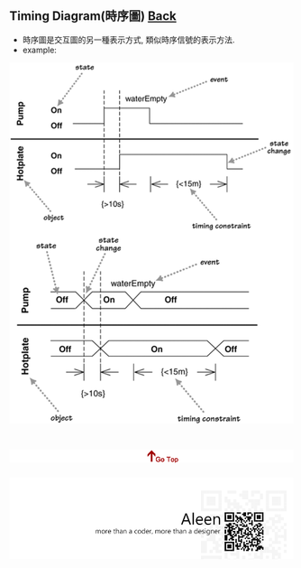 ## Timing Diagram(時序圖)	[Back](./../document.md)
- 時序圖是交互圖的另一種表示方式, 類似時序信號的表示方法.
- example:

<img src="./example.png">

<a href="#" style="left:200px;"><img src="./../../../pic/gotop.png"></a>
=====
<a href="http://aleen42.github.io/" target="_blank" ><img src="./../../../pic/tail.gif"></a>
